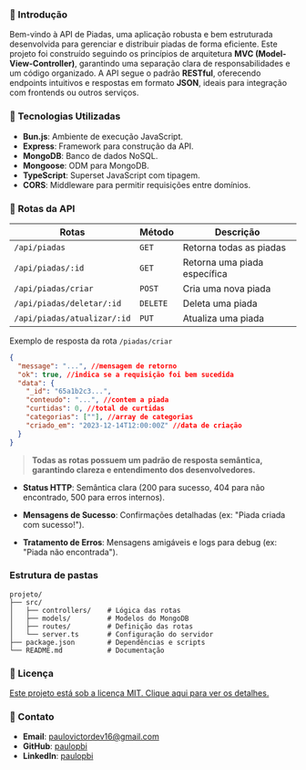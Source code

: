 ### 🧠 Introdução

Bem-vindo à API de Piadas, uma aplicação robusta e bem estruturada desenvolvida para gerenciar e distribuir piadas de forma eficiente. Este projeto foi construído seguindo os princípios de arquitetura **MVC (Model-View-Controller)**, garantindo uma separação clara de responsabilidades e um código organizado. A API segue o padrão **RESTful**, oferecendo endpoints intuitivos e respostas em formato **JSON**, ideais para integração com frontends ou outros serviços.

### 🚀 Tecnologias Utilizadas

- **Bun.js**: Ambiente de execução JavaScript.
- **Express**: Framework para construção da API.
- **MongoDB**: Banco de dados NoSQL.
- **Mongoose**: ODM para MongoDB.
- **TypeScript**: Superset JavaScript com tipagem.
- **CORS**: Middleware para permitir requisições entre domínios.

### 📡 Rotas da API

| Rotas                       | Método   | Descrição                    |
| --------------------------- | -------- | ---------------------------- |
| `/api/piadas`               | `GET`    | Retorna todas as piadas      |
| `/api/piadas/:id`           | `GET`    | Retorna uma piada específica |
| `/api/piadas/criar`         | `POST`   | Cria uma nova piada          |
| `/api/piadas/deletar/:id`   | `DELETE` | Deleta uma piada             |
| `/api/piadas/atualizar/:id` | `PUT`    | Atualiza uma piada           |

Exemplo de resposta da rota `/piadas/criar`

```json
{
  "message": "...", //mensagem de retorno
  "ok": true, //indica se a requisição foi bem sucedida
  "data": {
    "_id": "65a1b2c3...",
    "conteudo": "...", //contem a piada
    "curtidas": 0, //total de curtidas
    "categorias": [""], //array de categorias
    "criado_em": "2023-12-14T12:00:00Z" //data de criação
  }
}
```

> **Todas as rotas possuem um padrão de resposta semântica, garantindo clareza e entendimento dos desenvolvedores.**

- **Status HTTP**: Semântica clara (200 para sucesso, 404 para não encontrado, 500 para erros internos).

- **Mensagens de Sucesso**: Confirmações detalhadas (ex: "Piada criada com sucesso!").

- **Tratamento de Erros**: Mensagens amigáveis e logs para debug (ex: "Piada não encontrada").

### Estrutura de pastas

```textplain
projeto/
├── src/
│   ├── controllers/    # Lógica das rotas
│   ├── models/         # Modelos do MongoDB
│   ├── routes/         # Definição das rotas
│   └── server.ts       # Configuração do servidor
├── package.json        # Dependências e scripts
└── README.md           # Documentação
```

### 📄 Licença

[Este projeto está sob a licença MIT. Clique aqui para ver os detalhes.](./LICENSE)

### 📩 Contato

- **Email**: [paulovictordev16@gmail.com](mailto:paulovictordev16@gmail.com)
- **GitHub**: [paulopbi](https://github.com/paulopbi)
- **LinkedIn**: [paulopbi](https://www.linkedin.com/in/paulopbi/)
